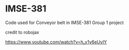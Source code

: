 # IMSE-381

Code used for Conveyor belt in IMSE-381 Group 1 project

credit to robojax

https://www.youtube.com/watch?v=h_y1y6eUvIY
